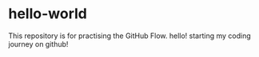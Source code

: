 # hello-world
This repository is for practising the GitHub Flow.
hello! starting my coding journey on github!
